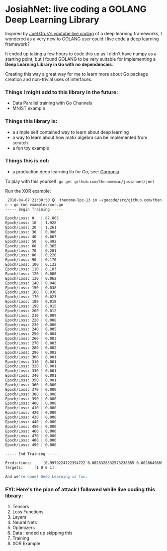 # JosiahNet: live coding a GOLANG Deep Learning Library

Inspired by [Joel Grus's youtube live coding](https://github.com/joelgrus/joelnet) of a deep learning frameworks, I wondered as a very new to GOLANG user could I live code a deep learning framework?

It ended up taking a few hours to code this up as I didn't have numpy as a starting point, but I found GOLANG to be very suitable for implementing a **Deep Learning Library in Go with no dependencies**.

Creating this way a great way for me to learn more about Go package creation and non-trivial uses of interfaces.

### Things I might add to this library in the future:
- Data Parallel training with Go Channels
- MNIST example

### Things this library is:
- a simple self contained way to learn about deep learning
- a way to learn about how matix algebra can be implemented from scratch
- a fun toy example

### Things this is not:
- a production deep learning lib for Go, see: [Gorgonia](https://github.com/gorgonia/gorgonia)

To play with this yourself: `go get github.com/thenomemac/josiahnet/jnet`

Run the XOR example:

```bash
 2018-04-07 21:30:50 ⌚  thenome-lpc-13 in ~/gocode/src/github.com/thenomemac/josiahnet
○ → go run examples/xor.go 
----- Begin Training -----

Epoch/Loss: 0	| 87.865
Epoch/Loss: 10	| 1.928
Epoch/Loss: 20	| 1.261
Epoch/Loss: 30	| 0.906
Epoch/Loss: 40	| 0.667
Epoch/Loss: 50	| 0.492
Epoch/Loss: 60	| 0.365
Epoch/Loss: 70	| 0.281
Epoch/Loss: 80	| 0.220
Epoch/Loss: 90	| 0.170
Epoch/Loss: 100	| 0.132
Epoch/Loss: 110	| 0.103
Epoch/Loss: 120	| 0.080
Epoch/Loss: 130	| 0.062
Epoch/Loss: 140	| 0.048
Epoch/Loss: 150	| 0.038
Epoch/Loss: 160	| 0.030
Epoch/Loss: 170	| 0.023
Epoch/Loss: 180	| 0.018
Epoch/Loss: 190	| 0.015
Epoch/Loss: 200	| 0.012
Epoch/Loss: 210	| 0.009
Epoch/Loss: 220	| 0.008
Epoch/Loss: 230	| 0.006
Epoch/Loss: 240	| 0.005
Epoch/Loss: 250	| 0.004
Epoch/Loss: 260	| 0.003
Epoch/Loss: 270	| 0.003
Epoch/Loss: 280	| 0.002
Epoch/Loss: 290	| 0.002
Epoch/Loss: 300	| 0.001
Epoch/Loss: 310	| 0.001
Epoch/Loss: 320	| 0.001
Epoch/Loss: 330	| 0.001
Epoch/Loss: 340	| 0.001
Epoch/Loss: 350	| 0.001
Epoch/Loss: 360	| 0.000
Epoch/Loss: 370	| 0.000
Epoch/Loss: 380	| 0.000
Epoch/Loss: 390	| 0.000
Epoch/Loss: 400	| 0.000
Epoch/Loss: 410	| 0.000
Epoch/Loss: 420	| 0.000
Epoch/Loss: 430	| 0.000
Epoch/Loss: 440	| 0.000
Epoch/Loss: 450	| 0.000
Epoch/Loss: 460	| 0.000
Epoch/Loss: 470	| 0.000
Epoch/Loss: 480	| 0.000
Epoch/Loss: 490	| 0.000

----- End Training -----

Predictions:	 [0.9979224722394722 0.0026328332573238855 0.002664968993301098 0.9972001895643201]
Targets:	 [1 0 0 1]

And we're done! Deep Learning is fun.
```

### FYI: Here's the plan of attack I followed while live coding this library:
1. Tensors
1. Loss Functions
1. Layers
1. Neural Nets
1. Optimizers
1. Data : ended up skipping this
1. Training
1. XOR Example
